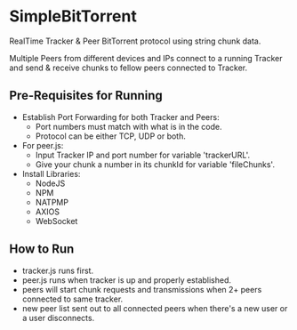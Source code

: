 # SimpleBitTorrent
RealTime Tracker &amp; Peer BitTorrent protocol using string chunk data.

Multiple Peers from different devices and IPs connect to a running Tracker and send &amp; receive chunks to fellow peers connected to Tracker.

## Pre-Requisites for Running
- Establish Port Forwarding for both Tracker and Peers:
  - Port numbers must match with what is in the code.
  - Protocol can be either TCP, UDP or both.
- For peer.js:
  - Input Tracker IP and port number for variable 'trackerURL'.
  - Give your chunk a number in its chunkId for variable 'fileChunks'.
- Install Libraries:
  - NodeJS
  - NPM
  - NATPMP
  - AXIOS
  - WebSocket

## How to Run
- tracker.js runs first.
- peer.js runs when tracker is up and properly established.
- peers will start chunk requests and transmissions when 2+ peers connected to same tracker.
- new peer list sent out to all connected peers when there's a new user or a user disconnects.
